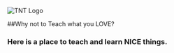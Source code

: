 ![TNT Logo](https://github.com/jonatasemidio/tntmeeting/blob/master/images/tnt.png)

##Why not to Teach what you LOVE?
### Here is a place to teach and learn NICE things.

